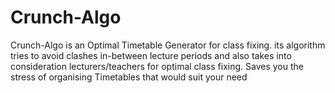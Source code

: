 # Crunch-Algo
Crunch-Algo is an Optimal Timetable Generator for class fixing. its algorithm tries to avoid clashes in-between lecture periods and also takes into consideration lecturers/teachers for optimal class fixing. Saves you the stress of organising Timetables that would suit your need
